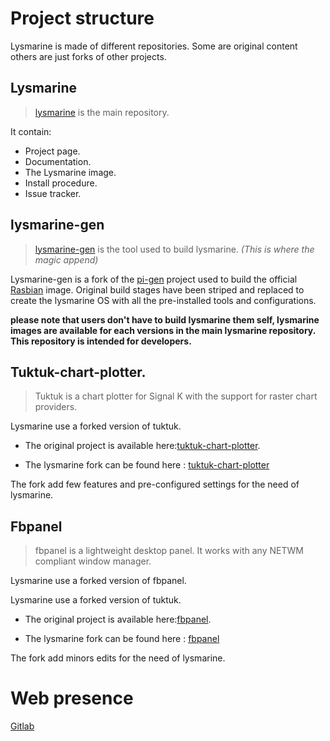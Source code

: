 # Project structure
Lysmarine is made of different repositories. Some are original content others are just forks of other projects.  

## Lysmarine
> [lysmarine](https://gitlab.com/lysmarine/lysmarine) is the main repository.

It contain:
- Project page.
- Documentation.
- The Lysmarine image.
- Install procedure.
- Issue tracker.



## lysmarine-gen
 > [lysmarine-gen](https://gitlab.com/lysmarine/lysmarine-gen) is the tool used to build lysmarine. *(This is where the magic append)*

  Lysmarine-gen is a fork of the [pi-gen](https://github.com/RPi-Distro/pi-gen) project used to build the official [Rasbian](https://www.raspberrypi.org/downloads/raspbian/) image. Original build stages have been striped and replaced to create the lysmarine OS with all the pre-installed tools and configurations.

  **please note that users don't have to build lysmarine them self, lysmarine images are available for each versions in the main lysmarine repository. This repository is intended for developers.**   



## Tuktuk-chart-plotter.
> Tuktuk is a chart plotter for Signal K with the support for raster chart providers.

  Lysmarine use a forked version of tuktuk.

   - The original project is available here:[tuktuk-chart-plotter](https://github.com/vokkim/tuktuk-chart-plotter).

   - The lysmarine fork can be found here : [tuktuk-chart-plotter](https://gitlab.com/FredericGuilbault/tuktuk-chart-plotter)

The fork add few features and pre-configured settings for the need of lysmarine.




## Fbpanel
> fbpanel is a lightweight desktop panel. It works with any NETWM compliant window manager.

Lysmarine use a forked version of fbpanel.

Lysmarine use a forked version of tuktuk.

 - The original project is available here:[fbpanel](https://aanatoly.github.io/fbpanel/).

 - The lysmarine fork can be found here : [fbpanel](https://gitlab.com/FredericGuilbault/fbpanel)

The fork add minors edits for the need of lysmarine.



# Web presence
[Gitlab](https://gitlab.com/lysmarine)
